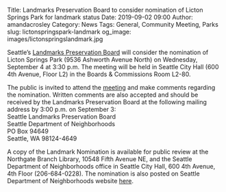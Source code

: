 Title: Landmarks Preservation Board to consider nomination of Licton Springs Park for landmark status
Date: 2019-09-02 09:00
Author: amandacrosley
Category: News
Tags: General, Community Meeting, Parks
slug: lictonspringspark-landmark
og_image: images/lictonspringslandmark.jpg

Seattle’s [Landmarks Preservation Board](http://www.seattle.gov/neighborhoods/programs-and-services/historic-preservation/landmarks) will consider the nomination of Licton Springs Park (9536 Ashworth Avenue North) on Wednesday, September 4 at 3:30 p.m. The meeting will be held in Seattle City Hall (600 4th Avenue, Floor L2) in the Boards & Commissions Room L2-80. 
 
The public is invited to attend the [meeting](http://www.seattle.gov/Documents/Departments/Neighborhoods/HistoricPreservation/Landmarks/PublicNotices/LPBPublicNotice_Licton_Springs_Park.pdf) and make comments regarding the nomination. Written comments are also accepted and should be received by the Landmarks Preservation Board at the following mailing address by 3:00 p.m. on September 3: <br>
Seattle Landmarks Preservation Board <br>
Seattle Department of Neighborhoods <br>
PO Box 94649 <br>
Seattle, WA 98124-4649 <br>
 
A copy of the Landmark Nomination is available for public review at the Northgate Branch Library, 10548 Fifth Avenue NE, and the Seattle Department of Neighborhoods office in Seattle City Hall, 600 4th Avenue, 4th Floor (206-684-0228). The nomination is also posted on Seattle Department of Neighborhoods website [here](http://www.seattle.gov/Documents/Departments/Neighborhoods/HistoricPreservation/Landmarks/CurrentNominations/LPBCurrentNom_Licton_Springs.pdf). 
